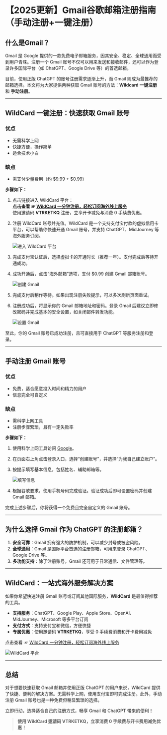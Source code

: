 # 【2025更新】Gmail谷歌邮箱注册指南（手动注册+一键注册）

## 什么是Gmail？

Gmail 是 Google 提供的一款免费电子邮箱服务，因其安全、稳定、全球通用而受到用户青睐。注册一个 Gmail 账号不仅可以用来发送和接收邮件，还可以作为登录许多国际平台（如 ChatGPT、Google Drive 等）的首选邮箱。

目前，使用正版 ChatGPT 的账号注册需求逐渐上升，而 Gmail 则成为最推荐的邮箱选择。本文将为大家提供两种获取 Gmail 账号的方法：**Wildcard 一键注册** 和 **手动注册**。

---

## WildCard 一键注册：快速获取 Gmail 账号

### 优点
- 无需科学上网
- 快捷方便，操作简单
- 适合技术小白

### 缺点
- 需支付少量费用（约 $9.99 + $0.99）

**步骤如下：**

1. 点击链接进入 WildCard 平台：  
   **点击查看 ☞ [WildCard  一分钟注册，轻松订阅海外线上服务](https://yeka.ai/i/VTRKETKQ)**  
   使用邀请码 **VTRKETKQ** 注册，立享开卡减免与消费 0 手续费优惠。

2. 注册 WildCard 账号并充值。WildCard 是一个支持支付宝付款的虚拟信用卡平台，可以帮助你快速开通 Gmail 账号，并支持 ChatGPT、MidJourney 等海外服务订阅。

   ![进入 WildCard 平台](https://puputeju-tc.oss-cn-beijing.aliyuncs.com/image-20240409222212232.png)

3. 完成支付宝认证后，选择虚拟卡的开通时长（推荐一年）。支付完成后等待开通成功。

4. 成功开通后，点击“海外邮箱”选项，支付 $0.99 创建 Gmail 邮箱账号。

   ![创建 Gmail](https://puputeju-tc.oss-cn-beijing.aliyuncs.com/image-20240410194133455.png)

5. 完成支付后稍作等待。如果出现注册失败提示，可以多次刷新页面重试。

6. 注册成功后，将显示你的 Gmail 邮箱地址和密码。登录 Gmail 后建议立即修改密码并完成基本的安全设置，如关闭邮件转发功能。

   ![设置 Gmail](https://puputeju-tc.oss-cn-beijing.aliyuncs.com/image-20240410193753443.png)

至此，你的 Gmail 账号已成功注册，且可直接用于 ChatGPT 等服务注册和登录。

---

## 手动注册 Gmail 账号

### 优点
- 免费，适合愿意投入时间和精力的用户
- 信息完全可自定义

### 缺点
- 需科学上网工具
- 注册步骤繁琐，且有一定失败率

**步骤如下：**

1. 使用科学上网工具访问 [Google](http://google.com.hk./)。

2. 在页面右上角点击登录入口，选择“创建账号”，并选择“为我自己建立账户”。

3. 按提示填写基本信息，包括姓名、辅助邮箱等。

   ![填写信息](https://puputeju-tc.oss-cn-beijing.aliyuncs.com/image-20240410151606950.png)

4. 根据谷歌要求，使用手机号码完成验证。验证成功后即可设置密码并创建 Gmail 邮箱。

完成上述步骤后，你将获得一个免费且完全自定义的 Gmail 账号。

---

## 为什么选择 Gmail 作为 ChatGPT 的注册邮箱？

1. **安全可靠**：Gmail 拥有强大的防护机制，可以减少封号或被盗风险。
2. **全球通用**：Gmail 是国际平台首选的注册邮箱，可用来登录 ChatGPT、Google Drive 等。
3. **多功能支持**：除了注册账号，Gmail 还可用于日常通信、文件管理等。

---

## WildCard：一站式海外服务解决方案

如果你希望快速注册 Gmail 账号或订阅其他国际服务，**WildCard** 是最值得推荐的工具。

- **支持服务**：ChatGPT、Google Play、Apple Store、OpenAI、MidJourney、Microsoft 等多平台订阅
- **支付方式**：支持支付宝和微信，方便快捷
- **专属优惠**：使用邀请码 **VTRKETKQ**，享受 0 手续费消费和开卡费用减免

点击查看 ☞ [WildCard  一分钟注册，轻松订阅海外线上服务](https://yeka.ai/i/VTRKETKQ)

![WildCard 平台](https://puputeju-tc.oss-cn-beijing.aliyuncs.com/image-20240409222212232.png)

---

## 总结

对于想要快速获取 Gmail 邮箱并使用正版 ChatGPT 的用户来说，WildCard 提供了快捷、便利的解决方案。无需科学上网，使用支付宝即可完成注册。此外，手动注册 Gmail 账号也是一种免费但稍显繁琐的选择。

立即行动，选择适合自己的注册方式，畅享 Gmail 和 ChatGPT 带来的便利！

> **使用 WildCard 邀请码 VTRKETKQ，立享消费 0 手续费与开卡费用减免优惠！**
